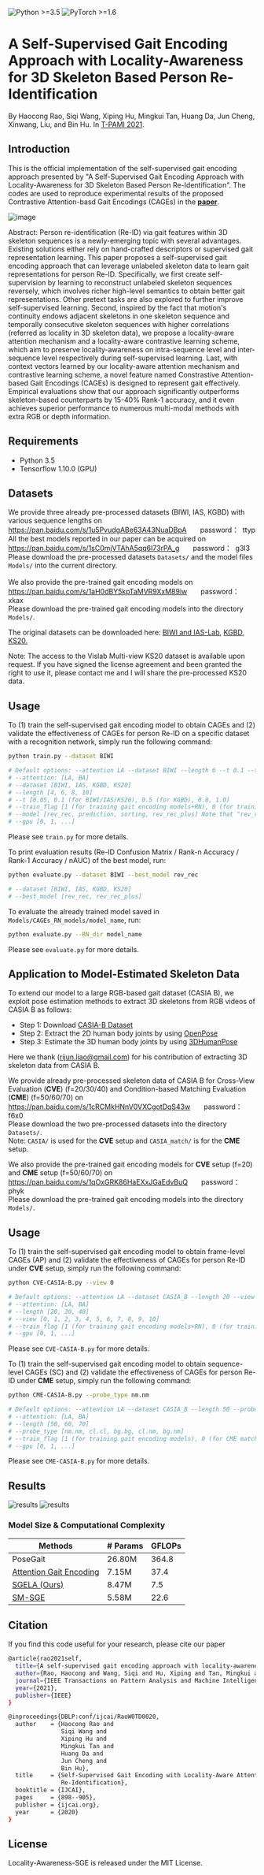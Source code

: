 ![Python >=3.5](https://img.shields.io/badge/Python->=3.5-blue.svg)
![PyTorch >=1.6](https://img.shields.io/badge/Tensorflow->=1.10-yellow.svg)
# A Self-Supervised Gait Encoding Approach with Locality-Awareness for 3D Skeleton Based Person Re-Identification
By Haocong Rao, Siqi Wang, Xiping Hu, Mingkui Tan, Huang Da, Jun Cheng, Xinwang, Liu, and Bin Hu. In [T-PAMI 2021](https://ieeexplore.ieee.org/abstract/document/9466418).
## Introduction
This is the official implementation of the self-supervised gait encoding approach presented by "A Self-Supervised Gait Encoding Approach with Locality-Awareness for 3D Skeleton Based Person Re-Identification". The codes are used to reproduce experimental results of the proposed Contrastive Attention-basd Gait Encodings (CAGEs) in the [**paper**](https://ieeexplore.ieee.org/abstract/document/9466418).

![image](https://github.com/Kali-Hac/Locality-Awareness-SGE/blob/master/img/overview.png)

Abstract: Person re-identification (Re-ID) via gait features within 3D skeleton sequences is a newly-emerging topic with several advantages. Existing solutions either rely on hand-crafted descriptors or supervised gait representation learning. This paper proposes a self-supervised gait encoding approach that can leverage unlabeled skeleton data to learn gait representations for person Re-ID. Specifically, we first create self-supervision by learning to reconstruct unlabeled skeleton sequences reversely, which involves richer high-level semantics to obtain better gait representations. Other pretext tasks are also explored to further improve self-supervised learning. Second, inspired by the fact that motion's continuity endows adjacent skeletons in one skeleton sequence and temporally consecutive skeleton sequences with higher correlations (referred as locality in 3D skeleton data), we propose a locality-aware attention mechanism and a locality-aware contrastive learning scheme, which aim to preserve locality-awareness on intra-sequence level and inter-sequence level respectively during self-supervised learning. Last, with context vectors learned by our locality-aware attention mechanism and contrastive learning scheme, a novel feature named Constrastive Attention-based Gait Encodings (CAGEs) is designed to represent gait effectively. Empirical evaluations show that our approach significantly outperforms skeleton-based counterparts by 15-40% Rank-1 accuracy, and it even achieves superior performance to numerous multi-modal methods with extra RGB or depth information.

## Requirements
- Python 3.5
- Tensorflow 1.10.0 (GPU)

## Datasets
We provide three already pre-processed datasets (BIWI, IAS, KGBD) with various sequence lengths on <br/>
https://pan.baidu.com/s/1u5PvudgABe63A43NuaDBpA &nbsp; &nbsp; &nbsp; password：&nbsp;  ttyp <br/>
All the best models reported in our paper can be acquired on <br/> 
https://pan.baidu.com/s/1sC0mjVTAhA5qq6I73rPA_g &nbsp; &nbsp; &nbsp; password：&nbsp; g3l3  <br/> 
Please download the pre-processed datasets ``Datasets/`` and the model files ``Models/`` into the current directory. <br/><br/>
We also provide the pre-trained gait encoding models on <br/> 
https://pan.baidu.com/s/1aH0dBY5kpTaMVR9XxM89iw &nbsp; &nbsp; &nbsp; password：&nbsp; xkax  <br/> 
Please download the pre-trained gait encoding models into the directory ``Models/``. 
<br/>

The original datasets can be downloaded here: [BIWI and IAS-Lab](http://robotics.dei.unipd.it/reid/index.php/downloads), [KGBD](https://www.researchgate.net/publication/275023745_Kinect_Gait_Biometry_Dataset_-_data_from_164_individuals_walking_in_front_of_a_X-Box_360_Kinect_Sensor), [KS20.](http://vislab.isr.ist.utl.pt/datasets/#ks20)
 
Note: The access to the Vislab Multi-view KS20 dataset is available upon request. If you have signed the license agreement and been granted the right to use it, please contact me and I will share the pre-processed KS20 data.
 
## Usage

To (1) train the self-supervised gait encoding model to obtain CAGEs and (2) validate the effectiveness of CAGEs for person Re-ID on a specific dataset with a recognition network, simply run the following command: 

```bash
python train.py --dataset BIWI

# Default options: --attention LA --dataset BIWI --length 6 --t 0.1 --train_flag 1 --model rev_rec --gpu 0
# --attention: [LA, BA]  
# --dataset [BIWI, IAS, KGBD, KS20]  
# --length [4, 6, 8, 10] 
# --t [0.05, 0.1 (for BIWI/IAS/KS20), 0.5 (for KGBD), 0.8, 1.0] 
# --train_flag [1 (for training gait encoding models+RN), 0 (for training RN)] 
# --model [rev_rec, prediction, sorting, rev_rec_plus] Note that "rev_rec_plus" will train three types of models sequentially.
# --gpu [0, 1, ...]

```
Please see ```train.py``` for more details.

To print evaluation results (Re-ID Confusion Matrix / Rank-n Accuracy / Rank-1 Accuracy / nAUC) of the best model, run:

```bash
python evaluate.py --dataset BIWI --best_model rev_rec

# --dataset [BIWI, IAS, KGBD, KS20] 
# --best_model [rev_rec, rev_rec_plus] 
```
To evaluate the already trained model saved in ```Models/CAGEs_RN_models/model_name```, run:

```bash
python evaluate.py --RN_dir model_name

```
 
Please see ```evaluate.py``` for more details.

## Application to Model-Estimated Skeleton Data 
To extend our model to a large RGB-based gait dataset (CASIA B), we exploit pose estimation methods to extract 3D skeletons from RGB videos of CASIA B as follows:
- Step 1: Download [CASIA-B Dataset](http://www.cbsr.ia.ac.cn/english/Gait%20Databases.asp)
- Step 2: Extract the 2D human body joints by using [OpenPose](https://github.com/CMU-Perceptual-Computing-Lab/openpose)
- Step 3: Estimate the 3D human body joints by using [3DHumanPose](https://github.com/flyawaychase/3DHumanPose)

Here we thank (rijun.liao@gmail.com) for his contribution of extracting 3D skeleton data from CASIA B.

We provide already pre-processed skeleton data of CASIA B for Cross-View Evaluation (**CVE**) (f=20/30/40) and Condition-based Matching Evaluation (**CME**) (f=50/60/70) on <br/>
https://pan.baidu.com/s/1cRCMkHNnV0VXCgotDqS43w &nbsp; &nbsp; &nbsp; password：&nbsp;  f6x0 <br/>
Please download the two pre-processed datasets into the directory ``Datasets/``. <br/>
Note: ``CASIA/`` is used for the **CVE** setup and ``CASIA_match/`` is for the **CME** setup. 

We also provide the pre-trained gait encoding models for **CVE** setup (f=20) and **CME** setup (f=50/60/70) on <br/> 
https://pan.baidu.com/s/1qOxGRK86HaEXxJGaEdvBuQ &nbsp; &nbsp; &nbsp; password：&nbsp; phyk  <br/> 
Please download the pre-trained gait encoding models into the directory ``Models/``.  <br/>

## Usage
To (1) train the self-supervised gait encoding model to obtain frame-level CAGEs (AP) and (2) validate the effectiveness of CAGEs for person Re-ID under **CVE** setup, simply run the following command: 

```bash
python CVE-CASIA-B.py --view 0

# Default options: --attention LA --dataset CASIA_B --length 20 --view 0 --t 0.15 --train_flag 1 --gpu 0
# --attention: [LA, BA]  
# --length [20, 30, 40] 
# --view [0, 1, 2, 3, 4, 5, 6, 7, 8, 9, 10] 
# --train_flag [1 (for training gait encoding models+RN), 0 (for training RN)] 
# --gpu [0, 1, ...]

```
Please see ```CVE-CASIA-B.py``` for more details. <br/>

To (1) train the self-supervised gait encoding model to obtain sequence-level CAGEs (SC) and (2) validate the effectiveness of CAGEs for person Re-ID under **CME** setup, simply run the following command: 

```bash
python CME-CASIA-B.py --probe_type nm.nm

# Default options: --attention LA --dataset CASIA_B --length 50 --probe_type nm.nm --t 0.15 --train_flag 1 --gpu 0
# --attention: [LA, BA]  
# --length [50, 60, 70] 
# --probe_type [nm.nm, cl.cl, bg.bg, cl.nm, bg.nm] 
# --train_flag [1 (for training gait encoding models), 0 (for CME matching)] 
# --gpu [0, 1, ...]

```
Please see ```CME-CASIA-B.py``` for more details.

## Results
![results](img/CAGE-results-1.png)
![results](img/CAGE-results-2.png)

### Model Size & Computational Complexity
| Methods                 | # Params | GFLOPs |
| ----------------------- | -------- | ------ |
| PoseGait                | 26.80M   | 364.8  |
| [Attention Gait Encoding](https://github.com/Kali-Hac/SGE-LA) | 7.15M    | 37.4   |
| [SGELA (Ours)](https://github.com/Kali-Hac/Locality-Awareness-SGE)                   | 8.47M    | 7.5    |
| [SM-SGE](https://github.com/Kali-Hac/SM-SGE)                  | 5.58M    | 22.6   |


## Citation
If you find this code useful for your research, please cite our paper
```bash
@article{rao2021self,
  title={A self-supervised gait encoding approach with locality-awareness for 3D skeleton based person re-identification},
  author={Rao, Haocong and Wang, Siqi and Hu, Xiping and Tan, Mingkui and Guo, Yi and Cheng, Jun and Liu, Xinwang and Hu, Bin},
  journal={IEEE Transactions on Pattern Analysis and Machine Intelligence},
  year={2021},
  publisher={IEEE}
}

@inproceedings{DBLP:conf/ijcai/RaoW0TD0020,
  author    = {Haocong Rao and
               Siqi Wang and
               Xiping Hu and
               Mingkui Tan and
               Huang Da and
               Jun Cheng and
               Bin Hu},
  title     = {Self-Supervised Gait Encoding with Locality-Aware Attention for Person
               Re-Identification},
  booktitle = {IJCAI},
  pages     = {898--905},
  publisher = {ijcai.org},
  year      = {2020}
}

```


## License

Locality-Awareness-SGE is released under the MIT License.
